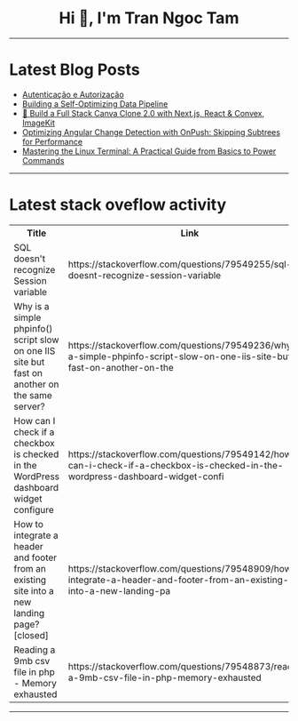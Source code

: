 <h1 align="center">Hi 👋, I'm Tran Ngoc Tam</h1>

---

# Latest Blog Posts 
<!-- BLOG-POST-LIST:START -->
- [Autenticação e Autorização](https://dev.to/reishenrique/autenticacao-e-autorizacao-1nkl)
- [Building a Self-Optimizing Data Pipeline](https://dev.to/shreyash333/building-a-self-optimizing-data-pipeline-59da)
- [🎨 Build a Full Stack Canva Clone 2.0 with Next.js, React &amp; Convex, ImageKit](https://dev.to/rrs301/build-a-full-stack-canva-clone-20-with-nextjs-react-convex-imagekit-nkj)
- [Optimizing Angular Change Detection with OnPush: Skipping Subtrees for Performance](https://dev.to/atheodosiou/optimizing-angular-change-detection-with-onpush-skipping-subtrees-for-performance-45md)
- [Mastering the Linux Terminal: A Practical Guide from Basics to Power Commands](https://dev.to/chinonso_ukadike/mastering-the-linux-terminal-a-practical-guide-from-basics-to-power-commands-o21)
<!-- BLOG-POST-LIST:END -->

---

# Latest stack oveflow activity
<table>
  <tr><th>Title</th><th>Link</th></tr>
  <!-- STACKOVERFLOW:START --><tr><td>SQL doesn&#39;t recognize Session variable</td><td>https://stackoverflow.com/questions/79549255/sql-doesnt-recognize-session-variable</td></tr><tr><td>Why is a simple phpinfo&lpar;&rpar; script slow on one IIS site but fast on another on the same server?</td><td>https://stackoverflow.com/questions/79549236/why-is-a-simple-phpinfo-script-slow-on-one-iis-site-but-fast-on-another-on-the</td></tr><tr><td>How can I check if a checkbox is checked in the WordPress dashboard widget configure</td><td>https://stackoverflow.com/questions/79549142/how-can-i-check-if-a-checkbox-is-checked-in-the-wordpress-dashboard-widget-confi</td></tr><tr><td>How to integrate a header and footer from an existing site into a new landing page? [closed]</td><td>https://stackoverflow.com/questions/79548909/how-to-integrate-a-header-and-footer-from-an-existing-site-into-a-new-landing-pa</td></tr><tr><td>Reading a 9mb csv file in php - Memory exhausted</td><td>https://stackoverflow.com/questions/79548873/reading-a-9mb-csv-file-in-php-memory-exhausted</td></tr><!-- STACKOVERFLOW:END -->
</table>

---


